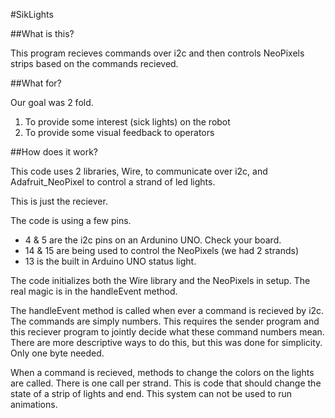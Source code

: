 #SikLights

##What is this?

This program recieves commands over i2c and then controls NeoPixels strips based on the commands recieved.

##What for?

Our goal was 2 fold.
1. To provide some interest (sick lights) on the robot
2. To provide some visual feedback to operators

##How does it work?

This code uses 2 libraries, Wire, to communicate over i2c, and Adafruit_NeoPixel to control a strand of led lights.

This is just the reciever.

The code is using a few pins.
- 4 & 5 are the i2c pins on an Ardunino UNO. Check your board.
- 14 & 15 are being used to control the NeoPixels (we had 2 strands)
- 13 is the built in Arduino UNO status light.

The code initializes both the Wire library and the NeoPixels in setup. The real magic is in the handleEvent method.

The handleEvent method is called when ever a command is recieved by i2c. The commands are simply numbers. This requires the sender program and this reciever program to jointly decide what these command numbers mean. There are more descriptive ways to do this, but this was done for simplicity. Only one byte needed.

When a command is recieved, methods to change the colors on the lights are called. There is one call per strand. This is code that should change the state of a strip of lights and end. This system can not be used to run animations.
